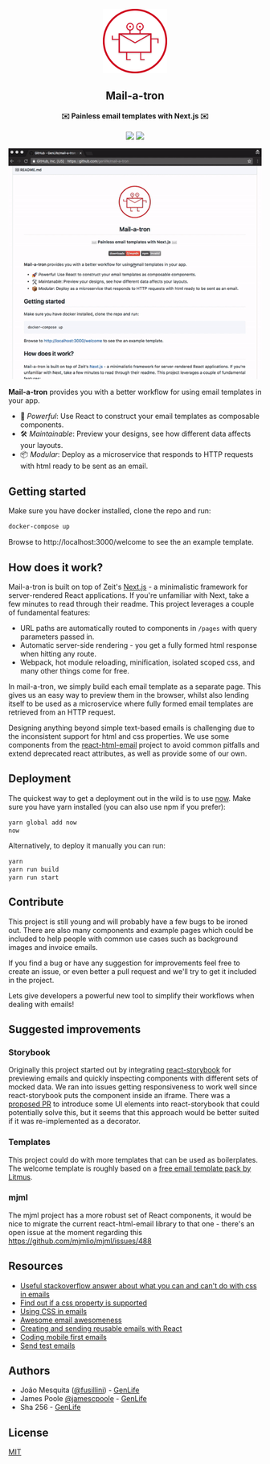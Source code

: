 <p align="center"><img alt="mail-a-tron logo" src="https://raw.githubusercontent.com/GenLife/mail-a-tron/master/static/logo.png" width="128" width="128"></p>
<h2 align="center">Mail-a-tron</h2>
<p align="center">
<strong>✉️ Painless email templates with Next.js ✉️</strong>
<br><br>
<a href="https://npmjs.com/package/mail-a-tron"><img src="https://img.shields.io/npm/dm/mail-a-tron.svg"></a>
<a href="https://npmjs.com/package/mail-a-tron"><img src="https://img.shields.io/npm/v/mail-a-tron.svg"></a>
</p>

<p align="center"><img alt="mail-a-tron demo gif" src="https://raw.githubusercontent.com/GenLife/mail-a-tron/master/static/demo.gif"></p>

**Mail-a-tron** provides you with a better workflow for using email templates in your app.

- 🚀 *Powerful*: Use React to construct your email templates as composable components.
- 🛠️ *Maintainable*: Preview your designs, see how different data affects your layouts.
- 📦 *Modular*: Deploy as a microservice that responds to HTTP requests with html ready to be sent as an email.

## Getting started

Make sure you have docker installed, clone the repo and run:
```bash
docker-compose up
```

Browse to http://localhost:3000/welcome to see the an example template.

## How does it work?

Mail-a-tron is built on top of Zeit's [Next.js](https://github.com/zeit/next.js/) - a minimalistic framework for server-rendered React applications. If you're unfamiliar with Next, take a few minutes to read through their readme. This project leverages a couple of fundamental features:

- URL paths are automatically routed to components in `/pages` with query parameters passed in.
- Automatic server-side rendering - you get a fully formed html response when hitting any route.
- Webpack, hot module reloading, minification, isolated scoped css, and many other things come for free.

In mail-a-tron, we simply build each email template as a separate page. This gives us an easy way to preview them in the browser, whilst also lending itself to be used as a microservice where fully formed email templates are retrieved from an HTTP request.

Designing anything beyond simple text-based emails is challenging due to the inconsistent support for html and css properties.
We use some components from the [react-html-email](https://github.com/chromakode/react-html-email) project to avoid common pitfalls and extend deprecated react attributes, as well as provide some of our own.

## Deployment

The quickest way to get a deployment out in the wild is to use [now](https://github.com/zeit/now-cli).
Make sure you have yarn installed (you can also use npm if you prefer):

```
yarn global add now
now
```

Alternatively, to deploy it manually you can run:

```
yarn
yarn run build
yarn run start
```

## Contribute

This project is still young and will probably have a few bugs to be ironed out. There are also many components and example pages which could be included to help people with common use cases such as background images and invoice emails.

If you find a bug or have any suggestion for improvements feel free to create an issue, or even better a pull request and we'll try to get it included in the project.

Lets give developers a powerful new tool to simplify their workflows when dealing with emails!

## Suggested improvements

### Storybook

Originally this project started out by integrating [react-storybook](https://github.com/storybooks/react-storybook) for previewing emails and quickly inspecting components with different sets of mocked data. We ran into issues getting responsiveness to work well since react-storybook puts the component inside an iframe. There was a [proposed PR](https://github.com/storybooks/react-storybook) to introduce some UI elements into react-storybook that could potentially solve this, but it seems that this approach would be better suited if it was re-implemented as a decorator.

### Templates

This project could do with more templates that can be used as boilerplates. The welcome template is roughly based on a [free email template pack by Litmus](https://litmus.com/resources/free-responsive-email-templates).

### mjml

The mjml project has a more robust set of React components, it would be nice to migrate the current react-html-email library to that one - there's an open issue at the moment regarding this https://github.com/mjmlio/mjml/issues/488

## Resources
- [Useful stackoverflow answer about what you can and can't do with css in emails](http://stackoverflow.com/questions/4466439/css-classes-in-email)
- [Find out if a css property is supported](https://www.campaignmonitor.com/css/)
- [Using CSS in emails](https://css-tricks.com/using-css-in-html-emails-the-real-story/)
- [Awesome email awesomeness](https://github.com/jonathandion/awesome-emails)
- [Creating and sending reusable emails with React](https://medium.com/readme-mic/creating-and-sending-reusable-emails-with-react-a80ade7614b)
- [Coding mobile first emails](https://cm.engineering/coding-mobile-first-emails-1513ac4673e)
- [Send test emails](https://putsmail.com/)

## Authors

- João Mesquita ([@fusillini](https://twitter.com/fusillini)) - [GenLife](https://gen.life)
- James Poole [@jamescpoole](https://twitter.com/jamescpoole) - [GenLife](https://gen.life)
- Sha 256 - [GenLife](https://gen.life)

## License

[MIT](LICENSE.md)
